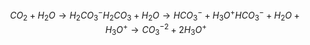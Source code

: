 $$
CO_{2} + H_{2}O \to H_{2}CO_{3}^{-}
H_{2}CO_{3} + H_{2}O \to HCO_{3}^{-} + H_{3}O^{+} 
HCO_{3}^{-} + H_{2}O + H_{3}O^{+} \to CO_{3}^{-2} + 2H_{3}O^{+}
$$